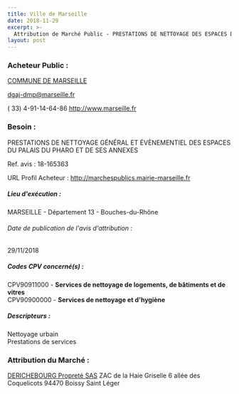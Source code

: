 ```yaml
---
title: Ville de Marseille
date: 2018-11-29
excerpt: >-
  Attribution de Marché Public - PRESTATIONS DE NETTOYAGE DES ESPACES DU PALAIS DU PHARO
layout: post
---
```


### Acheteur Public : 
<a href="/acheteur-134/siren-211300553"> COMMUNE DE MARSEILLE</a><br/>



dgaj-dmp@marseille.fr

( 33) 4-91-14-64-86
http://www.marseille.fr
### Besoin :

PRESTATIONS DE NETTOYAGE GÉNÉRAL ET ÉVÈNEMENTIEL DES ESPACES DU PALAIS DU PHARO ET DE SES ANNEXES

Ref. avis : 18-165363

URL Profil Acheteur : http://marchespublics.mairie-marseille.fr

##### Lieu d'exécution :

MARSEILLE - Département 13 - Bouches-du-Rhône

###### Date de publication de l'avis d'attribution : 
29/11/2018

##### Codes CPV concerné(s) :
CPV90911000 - **Services de nettoyage de logements, de bâtiments et de vitres** <br/>
CPV90900000 - **Services de nettoyage et d'hygiène** <br/>

##### Descripteurs :
Nettoyage urbain <br/>
Prestations de services <br/>

### Attribution du Marché :
<a href="/entreprise-573/siren-702021114"> DERICHEBOURG Propreté SAS</a>    ZAC de la Haie Griselle 6 allée des Coquelicots 94470 Boissy Saint Léger <br/>
